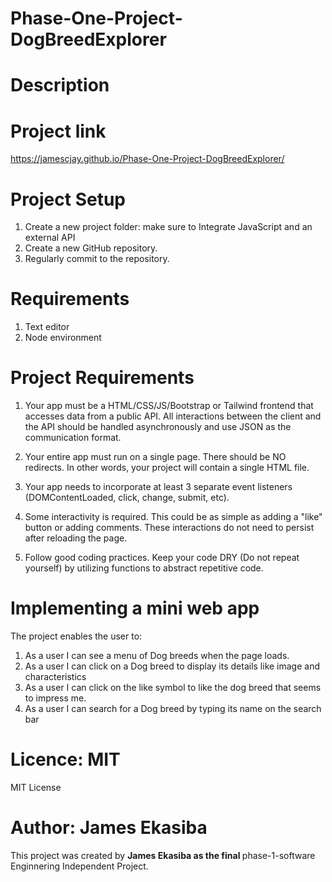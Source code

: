 # Phase-One-Project-DogBreedExplorer

# Description

# Project link
 https://jamescjay.github.io/Phase-One-Project-DogBreedExplorer/

# Project Setup
1. Create a new project folder: make sure to Integrate JavaScript and an external API
2. Create a new GitHub repository.
3. Regularly commit to the repository.

# Requirements
1. Text editor
2. Node environment

# Project Requirements
1. Your app must be a HTML/CSS/JS/Bootstrap or Tailwind frontend that accesses data from a public API. All interactions between the client and the API should be handled asynchronously and use JSON as the communication format.

2. Your entire app must run on a single page. There should be NO redirects. In other words, your project will contain a single HTML file.

3. Your app needs to incorporate at least 3 separate event listeners (DOMContentLoaded, click, change, submit, etc).

4. Some interactivity is required. This could be as simple as adding a "like" button or adding comments. These interactions do not need to persist after reloading the page.

5. Follow good coding practices. Keep your code DRY (Do not repeat yourself) by utilizing functions to abstract repetitive code.

# Implementing a mini web app
The project enables the user to:
1. As a user I can see a menu of Dog breeds when the page loads.
2. As a user I can click on a Dog breed to display its details like image and characteristics
3. As a user I can click on the like symbol to like the dog breed that seems to impress me.
4. As a user I can search for a Dog breed by typing its name on the search bar

# Licence: MIT
MIT License

# Author: James Ekasiba
<p>This project was created by <strong>James Ekasiba as the final </strong>phase-1-software Enginnering Independent Project.</p>